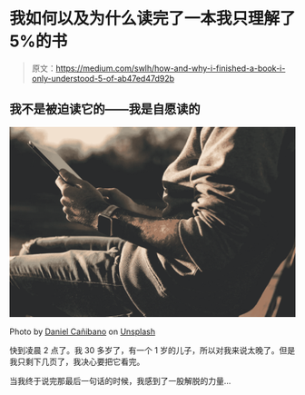 # 我如何以及为什么读完了一本我只理解了 5%的书

> 原文：<https://medium.com/swlh/how-and-why-i-finished-a-book-i-only-understood-5-of-ab47ed47d92b>

## 我不是被迫读它的——我是自愿读的

![](img/e3cf9f57f203d8640e45d19637e685ff.png)

Photo by [Daniel Cañibano](https://unsplash.com/@danicanibano?utm_source=unsplash&utm_medium=referral&utm_content=creditCopyText) on [Unsplash](https://unsplash.com/search/photos/read-ipad?utm_source=unsplash&utm_medium=referral&utm_content=creditCopyText)

快到凌晨 2 点了。我 30 多岁了，有一个 1 岁的儿子，所以对我来说太晚了。但是我只剩下几页了，我决心要把它看完。

当我终于说完那最后一句话的时候，我感到了一股解脱的力量…